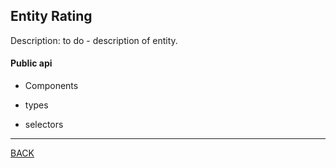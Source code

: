 ## Entity Rating

Description:
to do - description of entity.

#### Public api

- Components



- types



- selectors



----
[BACK](/README.md)